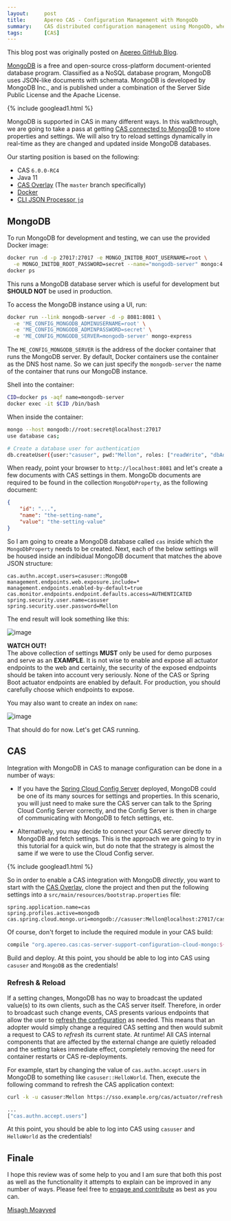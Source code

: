 ```yaml
---
layout:     post
title:      Apereo CAS - Configuration Management with MongoDb
summary:    CAS distributed configuration management using MongoDb, where you learn how to store and secure CAS configuration settings and properties inside MongoDb.
tags:       [CAS]
---
```


<div class="alert alert-success"><i class="far fa-lightbulb"></i> This blog post was originally posted on <a href="https://github.com/apereo/apereo.github.io">Apereo GitHub Blog</a>.</div>

[MongoDB](https://www.mongodb.com) is a free and open-source cross-platform document-oriented database program. Classified as a NoSQL database program, MongoDB uses JSON-like documents with schemata. MongoDB is developed by MongoDB Inc., and is published under a combination of the Server Side Public License and the Apache License.

{% include googlead1.html  %}

MongoDB is supported in CAS in many different ways. In this walkthrough, we are going to take a pass at getting [CAS connected to MongoDB](https://apereo.github.io/cas/6.0.x/configuration/Configuration-Server-Management.html#mongodb) to store properties and settings. We will also try to reload settings dynamically in real-time as they are changed and updated inside MongoDB databases.

Our starting position is based on the following:

- CAS `6.0.0-RC4`
- Java 11
- [CAS Overlay](https://github.com/apereo/cas-overlay-template) (The `master` branch specifically)
- [Docker](https://www.docker.com/get-started)
- [CLI JSON Processor `jq`](https://stedolan.github.io/jq/)

## MongoDB

To run MongoDB for development and testing, we can use the provided Docker image:

```bash
docker run -d -p 27017:27017 -e MONGO_INITDB_ROOT_USERNAME=root \
  -e MONGO_INITDB_ROOT_PASSWORD=secret --name="mongodb-server" mongo:4.0-xenial
docker ps
```

This runs a MongoDB database server which is useful for development but **SHOULD NOT** be used in production.

To access the MongoDB instance using a UI, run:

```bash
docker run --link mongodb-server -d -p 8081:8081 \
  -e 'ME_CONFIG_MONGODB_ADMINUSERNAME=root' \
  -e 'ME_CONFIG_MONGODB_ADMINPASSWORD=secret' \
  -e 'ME_CONFIG_MONGODB_SERVER=mongodb-server' mongo-express
```

The `ME_CONFIG_MONGODB_SERVER` is the address of the docker container that runs the MongoDB server. By default, Docker containers use the container as the DNS host name. So we can just specify the `mongodb-server` the name of the container that runs our MongoDB instance. 


Shell into the container:

```bash
CID=docker ps -aqf name=mongodb-server
docker exec -it $CID /bin/bash
```

When inside the container:

```bash
mongo --host mongodb://root:secret@localhost:27017
use database cas;

# Create a database user for authentication
db.createUser({user:"casuser", pwd:"Mellon", roles: ["readWrite", "dbAdmin"]})
```

When ready, point your browser to `http://localhost:8081` and let's create a few documents with CAS settings in them. MongoDb documents are required to be found in the collection `MongoDbProperty`, as the following document:

```json
{
    "id": "...",
    "name": "the-setting-name",
    "value": "the-setting-value"
}
```

So I am going to create a MongoDB database called `cas` inside which the `MongoDbProperty` needs to be created. Next, each of the below settings will be housed inside an indibidual MongoDB document that matches the above JSON structure:

```properties
cas.authn.accept.users=casuser::MongoDB
management.endpoints.web.exposure.include=*
management.endpoints.enabled-by-default=true
cas.monitor.endpoints.endpoint.defaults.access=AUTHENTICATED
spring.security.user.name=casuser
spring.security.user.password=Mellon
```

The end result will look something like this:

![image](https://user-images.githubusercontent.com/1205228/47649468-9e291200-db92-11e8-8cac-c993411c697b.png)

<div class="alert alert-warning">
  <strong>WATCH OUT!</strong><br/>The above collection of settings <strong>MUST</strong> only be used for demo purposes and serve as an <strong>EXAMPLE</strong>. It is not wise to enable and expose all actuator endpoints to the web and certainly, the security of the exposed endpoints should be taken into account very seriously. None of the CAS or Spring Boot actuator endpoints are enabled by default. For production, you should carefully choose which endpoints to expose.
</div>

You may also want to create an index on `name`:

![image](https://user-images.githubusercontent.com/1205228/47649572-f3652380-db92-11e8-9762-aaef042c7c58.png)

That should do for now. Let's get CAS running.

## CAS

Integration with MongoDB in CAS to manage configuration can be done in a number of ways:

- If you have the [Spring Cloud Config Server](/2018/10/25/cas6-cloud-config-server/) deployed, MongoDB could be one of its many sources for settings and properties. In this scenario, you will just need to make sure the CAS server can talk to the Spring Cloud Config Server correctly, and the Config Server is then in charge of communicating with MongoDB to fetch settings, etc.

- Alternatively, you may decide to connect your CAS server directly to MongoDB and fetch settings. This is the approach we are going to try in this tutorial for a quick win, but do note that the strategy is almost the same if we were to use the Cloud Config server.

{% include googlead1.html  %}

So in order to enable a CAS integration with MongoDB *directly*, you want to start with the [CAS Overlay](https://github.com/apereo/cas-overlay-template), clone the project and then put the following settings into a `src/main/resources/bootstrap.properties` file:

```properties
spring.application.name=cas
spring.profiles.active=mongodb
cas.spring.cloud.mongo.uri=mongodb://casuser:Mellon@localhost:27017/cas
```

Of course, don't forget to include the required module in your CAS build:

```gradle
compile "org.apereo.cas:cas-server-support-configuration-cloud-mongo:${project.'cas.version'}"
```

Build and deploy. At this point, you should be able to log into CAS using `casuser` and `MongoDB` as the credentials!

### Refresh & Reload

If a setting changes, MongoDB has no way to broadcast the updated value(s) to its own clients, such as the CAS server itself. Therefore, in order to broadcast such change events, CAS presents various endpoints that allow the user to [refresh the configuration](https://apereo.github.io/cas/6.0.x/configuration/Configuration-Management-Reload.html) as needed. This means that an adopter would simply change a required CAS setting and then would submit a request to CAS to *refresh* its current state. At runtime! All CAS internal components that are affected by the external change are quietly reloaded and the setting takes immediate effect, completely removing the need for container restarts or CAS re-deployments.

For example, start by changing the value of `cas.authn.accept.users` in MongoDB to something like `casuser::HelloWorld`. Then, execute the following command to refresh the CAS application context:

```bash
curl -k -u casuser:Mellon https://sso.example.org/cas/actuator/refresh -d {} -H "Content-Type: application/json"

...
["cas.authn.accept.users"]
```

At this point, you should be able to log into CAS using `casuser` and `HelloWorld` as the credentials!

## Finale

I hope this review was of some help to you and I am sure that both this post as well as the functionality it attempts to explain can be improved in any number of ways. Please feel free to [engage and contribute](https://apereo.github.io/cas/developer/Contributor-Guidelines.html) as best as you can.

[Misagh Moayyed](https://fawnoos.com)
